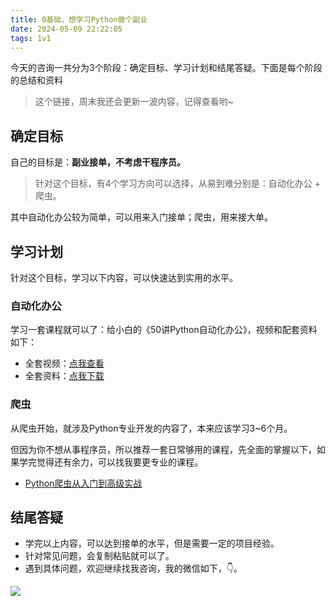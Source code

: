 ```yaml
---
title: 0基础，想学习Python做个副业
date: 2024-05-09 22:22:05
tags: 1v1
---
```



今天的咨询一共分为3个阶段：确定目标、学习计划和结尾答疑。下面是每个阶段的总结和资料

> 这个链接，周末我还会更新一波内容，记得查看哟~


## 确定目标


自己的目标是：**副业接单，不考虑干程序员。**

> 针对这个目标，有4个学习方向可以选择，从易到难分别是：自动化办公 + 爬虫。


其中自动化办公较为简单，可以用来入门接单；爬虫，用来接大单。

## 学习计划

针对这个目标，学习以下内容，可以快速达到实用的水平。

### 自动化办公

学习一套课程就可以了：给小白的《50讲Python自动化办公》，视频和配套资料如下：

- 全套视频：[点我查看](https://www.python-office.com/course/50-python-office.html)
- 全套资料：[点我下载](http://www.python4office.cn/python-course/50-python-office/)


### 爬虫

从爬虫开始，就涉及Python专业开发的内容了，本来应该学习3~6个月。

但因为你不想从事程序员，所以推荐一套日常够用的课程，先全面的掌握以下，如果学完觉得还有余力，可以找我要更专业的课程。

- [Python爬虫从入门到高级实战](https://www.bilibili.com/video/BV1y54y1y74F/?spm_id_from=333.999.0.0)


## 结尾答疑


- 学完以上内容，可以达到接单的水平，但是需要一定的项目经验。
- 针对常见问题，会复制粘贴就可以了。
- 遇到具体问题，欢迎继续找我咨询，我的微信如下，👇。

![](https://python-office-1300615378.cos.ap-chongqing.myqcloud.com/wechat/qr-code.jpg)